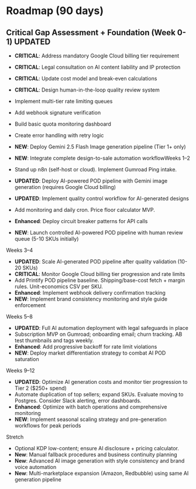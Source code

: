 # Roadmap (90 days)

## Critical Gap Assessment + Foundation (Week 0-1) **UPDATED**

- **CRITICAL**: Address mandatory Google Cloud billing tier requirement
- **CRITICAL**: Legal consultation on AI content liability and IP protection
- **CRITICAL**: Update cost model and break-even calculations
- **CRITICAL**: Design human-in-the-loop quality review system
- Implement multi-tier rate limiting queues
- Add webhook signature verification
- Build basic quota monitoring dashboard
- Create error handling with retry logic
- **NEW**: Deploy Gemini 2.5 Flash Image generation pipeline (Tier 1+ only)
- **NEW**: Integrate complete design-to-sale automation workflowWeeks 1–2

- Stand up n8n (self-host or cloud). Implement Gumroad Ping intake.
- **UPDATED**: Deploy AI-powered POD pipeline with Gemini image generation (requires Google Cloud billing)
- **UPDATED**: Implement quality control workflow for AI-generated designs
- Add monitoring and daily cron. Price floor calculator MVP.
- **Enhanced**: Deploy circuit breaker patterns for API calls
- **NEW**: Launch controlled AI-powered POD pipeline with human review queue (5-10 SKUs initially)

Weeks 3–4

- **UPDATED**: Scale AI-generated POD pipeline after quality validation (10-20 SKUs)
- **CRITICAL**: Monitor Google Cloud billing tier progression and rate limits
- Add Printify POD pipeline baseline. Shipping/base-cost fetch + margin rules. Unit-economics CSV per SKU.
- **Enhanced**: Implement webhook delivery confirmation tracking
- **NEW**: Implement brand consistency monitoring and style guide enforcement

Weeks 5–8

- **UPDATED**: Full AI automation deployment with legal safeguards in place
- Subscription MVP on Gumroad; onboarding email; churn tracking. AB test thumbnails and tags weekly.
- **Enhanced**: Add progressive backoff for rate limit violations
- **NEW**: Deploy market differentiation strategy to combat AI POD saturation

Weeks 9–12

- **UPDATED**: Optimize AI generation costs and monitor tier progression to Tier 2 ($250+ spend)
- Automate duplication of top sellers; expand SKUs. Evaluate moving to Postgres. Consider Slack alerting, error dashboards.
- **Enhanced**: Optimize with batch operations and comprehensive monitoring
- **NEW**: Implement seasonal scaling strategy and pre-generation workflows for peak periods

Stretch

- Optional KDP low-content; ensure AI disclosure + pricing calculator.
- **New**: Manual fallback procedures and business continuity planning
- **New**: Advanced AI image generation with style consistency and brand voice automation
- **New**: Multi-marketplace expansion (Amazon, Redbubble) using same AI generation pipeline
